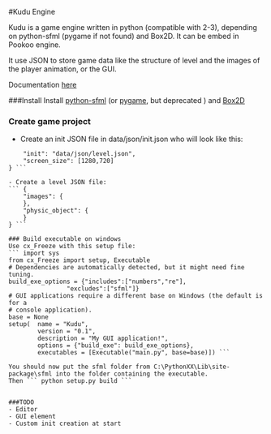 #Kudu Engine

Kudu is a game engine written in python (compatible with 2-3), depending on python-sfml (pygame if not found) and Box2D. It can be embed in Pookoo engine.

It use JSON to store game data like the structure of level and the images of the player animation, or the GUI.

Documentation [here](http://team-kwakwa.com/kudu_doc/index.html)

###Install
Install [python-sfml](http://www.python-sfml.org/)
(or [pygame](http://www.pygame.org/), but deprecated )
and [Box2D](http://code.google.com/p/pybox2d/)

### Create game project
- Create an init JSON file in data/json/init.json who will look like this:
``` {
	"init": "data/json/level.json",
	"screen_size": [1280,720]
} ```

- Create a level JSON file:
``` {
	"images": {
	},
	"physic_object": {
	}
} ```

### Build executable on windows
Use cx_Freeze with this setup file:
``` import sys
from cx_Freeze import setup, Executable
# Dependencies are automatically detected, but it might need fine tuning.
build_exe_options = {"includes":["numbers","re"], 
                "excludes":["sfml"]}
# GUI applications require a different base on Windows (the default is for a
# console application).
base = None
setup(  name = "Kudu",
        version = "0.1",
        description = "My GUI application!",
        options = {"build_exe": build_exe_options},
        executables = [Executable("main.py", base=base)]) ```

You should now put the sfml folder from C:\PythonXX\Lib\site-package\sfml into the folder containing the executable.
Then ``` python setup.py build ```


###TODO
- Editor
- GUI element
- Custom init creation at start